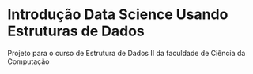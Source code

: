 # Introdução Data Science Usando Estruturas de Dados

Projeto para o curso de Estrutura de Dados II da faculdade de Ciência da Computação
